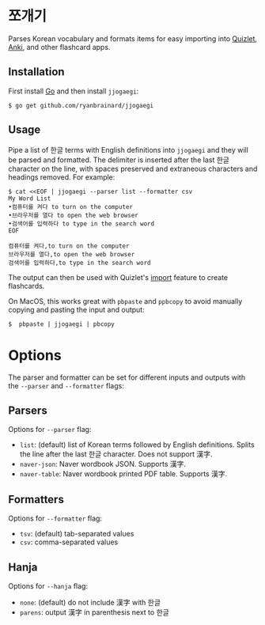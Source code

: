 # 쪼개기

Parses Korean vocabulary and formats items for easy importing into [Quizlet](https://quizlet.com/), [Anki](http://ankisrs.net/), and other flashcard apps.

## Installation

First install [Go](https://golang.org/doc/install) and then install `jjogaegi`:

    $ go get github.com/ryanbrainard/jjogaegi

## Usage

Pipe a list of 한글 terms with English definitions into `jjogaegi` and they will be parsed and formatted. The delimiter is inserted after the last 한글 character on the line, with spaces preserved and extraneous characters and headings removed. For example:

    $ cat <<EOF | jjogaegi --parser list --formatter csv
    My Word List
    •컴퓨터를 켜다 to turn on the computer
    •브라우저를 열다 to open the web browser
    •검색어를 입력하다 to type in the search word
    EOF
    
    컴퓨터를 켜다,to turn on the computer
    브라우저를 열다,to open the web browser
    검색어를 입력하다,to type in the search word

The output can then be used with Quizlet's [import](https://quizlet.com/help/2444107/convert-a-word-doc-into-a-quizlet-set) feature to create flashcards. 

On MacOS, this works great with `pbpaste` and `ppbcopy` to avoid manually copying and pasting the input and output:

    $  pbpaste | jjogaegi | pbcopy
    
# Options

The parser and formatter can be set for different inputs and outputs with the `--parser` and `--formatter` flags:

## Parsers

Options for `--parser` flag:

 - `list`: (default) list of Korean terms followed by English definitions. Splits the line after the last 한글 character. Does not support 漢字.
 - `naver-json`: Naver wordbook JSON. Supports 漢字. 
 - `naver-table`: Naver wordbook printed PDF table. Supports 漢字. 

## Formatters

Options for `--formatter` flag:

 - `tsv`: (default) tab-separated values
 - `csv`: comma-separated values
 
## Hanja

Options for `--hanja` flag:

 - `none`: (default) do not include 漢字 with 한글
 - `parens`: output 漢字 in parenthesis next to 한글
